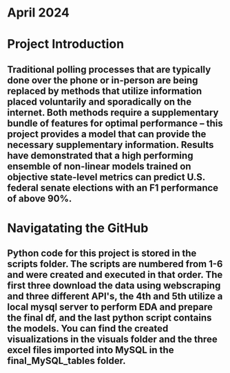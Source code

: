 # April 2024
# Project Introduction
## Traditional polling processes that are typically done over the phone or in-person are being replaced by methods that utilize information placed voluntarily and sporadically on the internet. Both methods require a supplementary bundle of features for optimal performance – this project provides a model that can provide the necessary supplementary information. Results have demonstrated that a high performing ensemble of non-linear models trained on objective state-level metrics can predict U.S. federal senate elections with an F1 performance of above 90%. 
# Navigatating the GitHub
## Python code for this project is stored in the scripts folder. The scripts are numbered from 1-6 and were created and executed in that order. The first three download the data using webscraping and three different API's, the 4th and 5th utilize a local mysql server to perform EDA and prepare the final df, and the last python script contains the models. You can find the created visualizations in the visuals folder and the three excel files imported into MySQL in the final_MySQL_tables folder.
